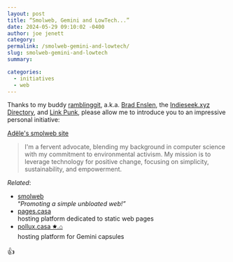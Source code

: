 ```yaml
---
layout: post
title: “Smolweb, Gemini and LowTech...”
date: 2024-05-29 09:10:02 -0400
author: joe jenett
category: 
permalink: /smolweb-gemini-and-lowtech/
slug: smolweb-gemini-and-lowtech
summary: 

categories:
  - initiatives
  - web
---
```

<p>
Thanks to my buddy  <a title="ramblinggit at Pinboard" href="https://pinboard.in/u:ramblinggit">ramblinggit</a>, a.k.a. <a title="Brad Enslen" href="https://ramblinggit.com/">Brad Enslen</a>, the <a title="Indieseek.xyz Directory" href="https://indieseek.xyz/links/">Indieseek.xyz Directory</a>, 
and <a title="Link Punk: A Linkblog" href="https://linkpunk.micro.blog/">Link Punk</a>, please allow me to introduce you to an impressive personal initiative:
</p>
<p>
<a title="Adële's smolweb site" href="https://adele.pages.casa/md/index.md">Adële's smolweb site</a>
</p>
<blockquote><p>I'm a fervent advocate, blending my background in computer science with my commitment to environmental activism. My mission is to leverage technology for positive change, focusing on simplicity, sustainability, and empowerment.</p></blockquote>
<em>Related</em>:
<ul>
<li><a title="smolweb" href="https://smolweb.org/">smolweb</a><br>“<em>Promoting a simple unbloated web!”</em></li>
<li><a title="pages.casa" href="https://pages.casa/">pages.casa</a><br>hosting platform dedicated to static web pages</li>
<li><a title="pollux.casa 🟊.⌂" href="https://pollux.casa/">pollux.casa 🟊.⌂</a><br>hosting platform for Gemini capsules</li>
</ul>
<span style="font-size:1.2em;">👍</span>

<a href="https://brid.gy/publish/mastodon">